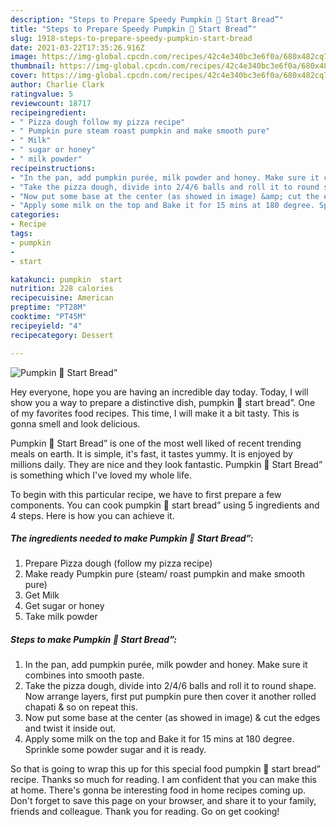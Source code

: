 ```yaml
---
description: "Steps to Prepare Speedy Pumpkin 🎃 Start Bread”"
title: "Steps to Prepare Speedy Pumpkin 🎃 Start Bread”"
slug: 1918-steps-to-prepare-speedy-pumpkin-start-bread
date: 2021-03-22T17:35:26.916Z
image: https://img-global.cpcdn.com/recipes/42c4e340bc3e6f0a/680x482cq70/pumpkin-start-bread-recipe-main-photo.jpg
thumbnail: https://img-global.cpcdn.com/recipes/42c4e340bc3e6f0a/680x482cq70/pumpkin-start-bread-recipe-main-photo.jpg
cover: https://img-global.cpcdn.com/recipes/42c4e340bc3e6f0a/680x482cq70/pumpkin-start-bread-recipe-main-photo.jpg
author: Charlie Clark
ratingvalue: 5
reviewcount: 18717
recipeingredient:
- " Pizza dough follow my pizza recipe"
- " Pumpkin pure steam roast pumpkin and make smooth pure"
- " Milk"
- " sugar or honey"
- " milk powder"
recipeinstructions:
- "In the pan, add pumpkin purée, milk powder and honey. Make sure it combines into smooth paste."
- "Take the pizza dough, divide into 2/4/6 balls and roll it to round shape. Now arrange layers, first put pumpkin pure then cover it another rolled chapati &amp; so on repeat this."
- "Now put some base at the center (as showed in image) &amp; cut the edges and twist it inside out."
- "Apply some milk on the top and Bake it for 15 mins at 180 degree. Sprinkle some powder sugar and it is ready."
categories:
- Recipe
tags:
- pumpkin
- 
- start

katakunci: pumpkin  start 
nutrition: 228 calories
recipecuisine: American
preptime: "PT28M"
cooktime: "PT45M"
recipeyield: "4"
recipecategory: Dessert

---
```



![Pumpkin 🎃 Start Bread”](https://img-global.cpcdn.com/recipes/42c4e340bc3e6f0a/680x482cq70/pumpkin-start-bread-recipe-main-photo.jpg)

Hey everyone, hope you are having an incredible day today. Today, I will show you a way to prepare a distinctive dish, pumpkin 🎃 start bread”. One of my favorites food recipes. This time, I will make it a bit tasty. This is gonna smell and look delicious.



Pumpkin 🎃 Start Bread” is one of the most well liked of recent trending meals on earth. It is simple, it's fast, it tastes yummy. It is enjoyed by millions daily. They are nice and they look fantastic. Pumpkin 🎃 Start Bread” is something which I've loved my whole life.


To begin with this particular recipe, we have to first prepare a few components. You can cook pumpkin 🎃 start bread” using 5 ingredients and 4 steps. Here is how you can achieve it.

<!--inarticleads1-->

##### The ingredients needed to make Pumpkin 🎃 Start Bread”:

1. Prepare  Pizza dough (follow my pizza recipe)
1. Make ready  Pumpkin pure (steam/ roast pumpkin and make smooth pure)
1. Get  Milk
1. Get  sugar or honey
1. Take  milk powder




<!--inarticleads2-->

##### Steps to make Pumpkin 🎃 Start Bread”:

1. In the pan, add pumpkin purée, milk powder and honey. Make sure it combines into smooth paste.
1. Take the pizza dough, divide into 2/4/6 balls and roll it to round shape. Now arrange layers, first put pumpkin pure then cover it another rolled chapati &amp; so on repeat this.
1. Now put some base at the center (as showed in image) &amp; cut the edges and twist it inside out.
1. Apply some milk on the top and Bake it for 15 mins at 180 degree. Sprinkle some powder sugar and it is ready.




So that is going to wrap this up for this special food pumpkin 🎃 start bread” recipe. Thanks so much for reading. I am confident that you can make this at home. There's gonna be interesting food in home recipes coming up. Don't forget to save this page on your browser, and share it to your family, friends and colleague. Thank you for reading. Go on get cooking!
